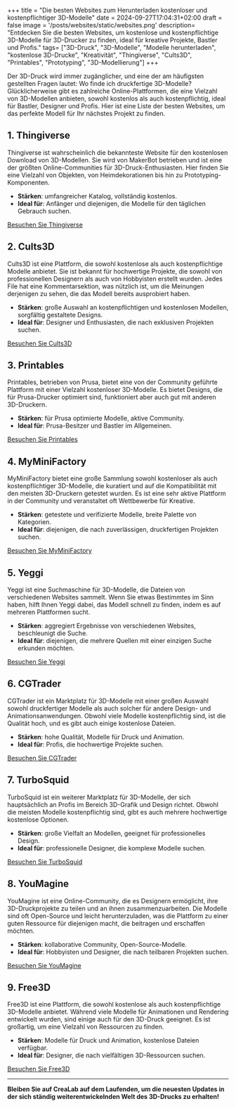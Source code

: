 +++
title = "Die besten Websites zum Herunterladen kostenloser und kostenpflichtiger 3D-Modelle"
date = 2024-09-27T17:04:31+02:00
draft = false
image = '/posts/websites/static/websites.png'
description= "Entdecken Sie die besten Websites, um kostenlose und kostenpflichtige 3D-Modelle für 3D-Drucker zu finden, ideal für kreative Projekte, Bastler und Profis." 
tags= ["3D-Druck", "3D-Modelle", "Modelle herunterladen", "kostenlose 3D-Drucke", "Kreativität", "Thingiverse", "Cults3D", "Printables", "Prototyping", "3D-Modellierung"] 
+++

Der 3D-Druck wird immer zugänglicher, und eine der am häufigsten gestellten Fragen lautet: Wo finde ich druckfertige 3D-Modelle? Glücklicherweise gibt es zahlreiche Online-Plattformen, die eine Vielzahl von 3D-Modellen anbieten, sowohl kostenlos als auch kostenpflichtig, ideal für Bastler, Designer und Profis. Hier ist eine Liste der besten Websites, um das perfekte Modell für Ihr nächstes Projekt zu finden.

## 1. **Thingiverse**
Thingiverse ist wahrscheinlich die bekannteste Website für den kostenlosen Download von 3D-Modellen. Sie wird von MakerBot betrieben und ist eine der größten Online-Communities für 3D-Druck-Enthusiasten. Hier finden Sie eine Vielzahl von Objekten, von Heimdekorationen bis hin zu Prototyping-Komponenten.

- **Stärken**: umfangreicher Katalog, vollständig kostenlos.
- **Ideal für**: Anfänger und diejenigen, die Modelle für den täglichen Gebrauch suchen.

[Besuchen Sie Thingiverse](https://www.thingiverse.com)

## 2. **Cults3D**
Cults3D ist eine Plattform, die sowohl kostenlose als auch kostenpflichtige Modelle anbietet. Sie ist bekannt für hochwertige Projekte, die sowohl von professionellen Designern als auch von Hobbyisten erstellt wurden. Jedes File hat eine Kommentarsektion, was nützlich ist, um die Meinungen derjenigen zu sehen, die das Modell bereits ausprobiert haben.

- **Stärken**: große Auswahl an kostenpflichtigen und kostenlosen Modellen, sorgfältig gestaltete Designs.
- **Ideal für**: Designer und Enthusiasten, die nach exklusiven Projekten suchen.

[Besuchen Sie Cults3D](https://www.cults3d.com)

## 3. **Printables**
Printables, betrieben von Prusa, bietet eine von der Community geführte Plattform mit einer Vielzahl kostenloser 3D-Modelle. Es bietet Designs, die für Prusa-Drucker optimiert sind, funktioniert aber auch gut mit anderen 3D-Druckern.

- **Stärken**: für Prusa optimierte Modelle, aktive Community.
- **Ideal für**: Prusa-Besitzer und Bastler im Allgemeinen.

[Besuchen Sie Printables](https://www.printables.com)

## 4. **MyMiniFactory**
MyMiniFactory bietet eine große Sammlung sowohl kostenloser als auch kostenpflichtiger 3D-Modelle, die kuratiert und auf die Kompatibilität mit den meisten 3D-Druckern getestet wurden. Es ist eine sehr aktive Plattform in der Community und veranstaltet oft Wettbewerbe für Kreative.

- **Stärken**: getestete und verifizierte Modelle, breite Palette von Kategorien.
- **Ideal für**: diejenigen, die nach zuverlässigen, druckfertigen Projekten suchen.

[Besuchen Sie MyMiniFactory](https://www.myminifactory.com)

## 5. **Yeggi**
Yeggi ist eine Suchmaschine für 3D-Modelle, die Dateien von verschiedenen Websites sammelt. Wenn Sie etwas Bestimmtes im Sinn haben, hilft Ihnen Yeggi dabei, das Modell schnell zu finden, indem es auf mehreren Plattformen sucht.

- **Stärken**: aggregiert Ergebnisse von verschiedenen Websites, beschleunigt die Suche.
- **Ideal für**: diejenigen, die mehrere Quellen mit einer einzigen Suche erkunden möchten.

[Besuchen Sie Yeggi](https://www.yeggi.com)

## 6. **CGTrader**
CGTrader ist ein Marktplatz für 3D-Modelle mit einer großen Auswahl sowohl druckfertiger Modelle als auch solcher für andere Design- und Animationsanwendungen. Obwohl viele Modelle kostenpflichtig sind, ist die Qualität hoch, und es gibt auch einige kostenlose Dateien.

- **Stärken**: hohe Qualität, Modelle für Druck und Animation.
- **Ideal für**: Profis, die hochwertige Projekte suchen.

[Besuchen Sie CGTrader](https://www.cgtrader.com)

## 7. **TurboSquid**
TurboSquid ist ein weiterer Marktplatz für 3D-Modelle, der sich hauptsächlich an Profis im Bereich 3D-Grafik und Design richtet. Obwohl die meisten Modelle kostenpflichtig sind, gibt es auch mehrere hochwertige kostenlose Optionen.

- **Stärken**: große Vielfalt an Modellen, geeignet für professionelles Design.
- **Ideal für**: professionelle Designer, die komplexe Modelle suchen.

[Besuchen Sie TurboSquid](https://www.turbosquid.com)

## 8. **YouMagine**
YouMagine ist eine Online-Community, die es Designern ermöglicht, ihre 3D-Druckprojekte zu teilen und an ihnen zusammenzuarbeiten. Die Modelle sind oft Open-Source und leicht herunterzuladen, was die Plattform zu einer guten Ressource für diejenigen macht, die beitragen und erschaffen möchten.

- **Stärken**: kollaborative Community, Open-Source-Modelle.
- **Ideal für**: Hobbyisten und Designer, die nach teilbaren Projekten suchen.

[Besuchen Sie YouMagine](https://www.youmagine.com)

## 9. **Free3D**
Free3D ist eine Plattform, die sowohl kostenlose als auch kostenpflichtige 3D-Modelle anbietet. Während viele Modelle für Animationen und Rendering entwickelt wurden, sind einige auch für den 3D-Druck geeignet. Es ist großartig, um eine Vielzahl von Ressourcen zu finden.

- **Stärken**: Modelle für Druck und Animation, kostenlose Dateien verfügbar.
- **Ideal für**: Designer, die nach vielfältigen 3D-Ressourcen suchen.

[Besuchen Sie Free3D](https://www.free3d.com)

---

**Bleiben Sie auf CreaLab auf dem Laufenden, um die neuesten Updates in der sich ständig weiterentwickelnden Welt des 3D-Drucks zu erhalten!**
